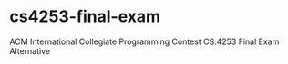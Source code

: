 # cs4253-final-exam
ACM International Collegiate Programming Contest CS.4253 Final Exam Alternative
